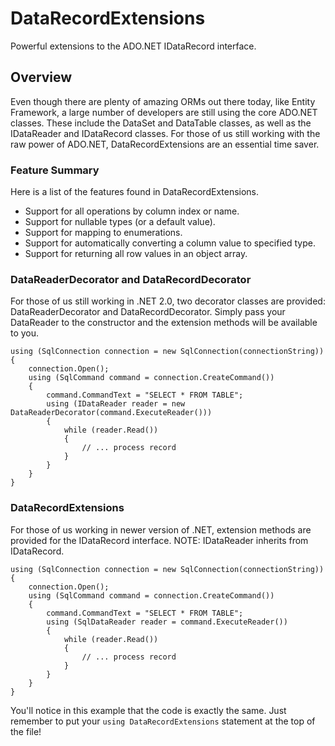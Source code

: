 # DataRecordExtensions

Powerful extensions to the ADO.NET IDataRecord interface.

## Overview
Even though there are plenty of amazing ORMs out there today, like Entity Framework, a large number of developers are still using the core ADO.NET classes. These include the DataSet and DataTable classes, as well as the IDataReader and IDataRecord classes. For those of us still working with the raw power of ADO.NET, DataRecordExtensions are an essential time saver.

### Feature Summary
Here is a list of the features found in DataRecordExtensions.
* Support for all operations by column index or name.
* Support for nullable types (or a default value).
* Support for mapping to enumerations.
* Support for automatically converting a column value to specified type.
* Support for returning all row values in an object array.

### DataReaderDecorator and DataRecordDecorator
For those of us still working in .NET 2.0, two decorator classes are provided: DataReaderDecorator and DataRecordDecorator. Simply pass your DataReader to the constructor and the extension methods will be available to you.

	using (SqlConnection connection = new SqlConnection(connectionString))
	{
		connection.Open();
		using (SqlCommand command = connection.CreateCommand())
		{
			command.CommandText = "SELECT * FROM TABLE";
			using (IDataReader reader = new DataReaderDecorator(command.ExecuteReader()))
			{
				while (reader.Read())
				{
					// ... process record
				}
			}
		}
	}


### DataRecordExtensions
For those of us working in newer version of .NET, extension methods are provided for the IDataRecord interface. NOTE: IDataReader inherits from IDataRecord.

	using (SqlConnection connection = new SqlConnection(connectionString))
	{
		connection.Open();
		using (SqlCommand command = connection.CreateCommand())
		{
			command.CommandText = "SELECT * FROM TABLE";
			using (SqlDataReader reader = command.ExecuteReader())
			{
				while (reader.Read())
				{
					// ... process record
				}
			}
		}
	}

You'll notice in this example that the code is exactly the same. Just remember to put your `using DataRecordExtensions` statement at the top of the file!